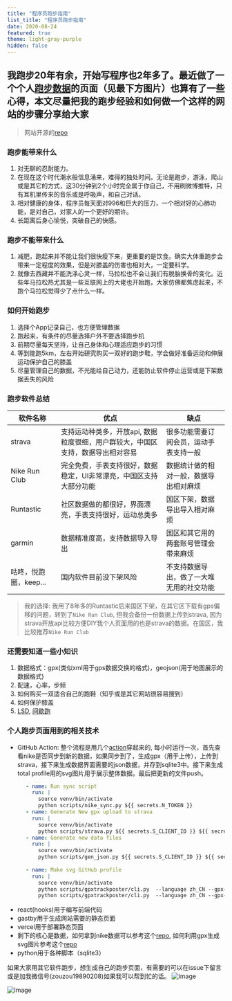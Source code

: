 ```yaml
---
title: "程序员跑步指南" 
list_title: "程序员跑步指南"
date: 2020-08-24
featured: true
theme: light-gray-purple
hidden: false
---
```


##  我跑步20年有余，开始写程序也2年多了。最近做了一个个人[跑步数据](https://yihong.run/running/)的页面（见最下方图片）也算有了一些心得，本文尽量把我的跑步经验和如何做一个这样的网站的步骤分享给大家
> 网站开源的[repo](https://github.com/yihong0618/blog)

### 跑步能带来什么
1. 对无聊的忍耐能力。
2. 在现在这个时代潮水般信息涌来，难得的独处时间。无论是跑步，游泳，爬山或是其它的方式，这30分钟到2个小时完全属于你自己，不用刷微博推特，只有耳机里传来的音乐或是呼吸声，和自己对话。
3. 相对健康的身体，程序员每天面对996和巨大的压力，一个相对好的心肺功能，是对自己，对家人的一个更好的期许。
4. 长距离后身心愉悦，突破自己的快感。

### 跑步不能带来什么
1. 减肥，跑起来并不能让我们很快瘦下来，更重要的是饮食。确实大体重跑步会带来一定程度的效果，但是对膝盖的伤害也相对大，一定要科学。
2. 就像去西藏并不能洗涤心灵一样，马拉松也不会让我们有脱胎换骨的变化。近些年马拉松热尤其是一些互联网上的大佬也开始跑，大家仿佛都焦虑起来，不跑个马拉松觉得少了点什么一样。

### 如何开始跑步
1. 选择个App记录自己，也方便管理数据
2. 跑起来，有条件的尽量选择户外不要选择跑步机
3. 前期尽量每天坚持，让自己身体和心理适应跑步的习惯
4. 等到能跑5km，左右开始研究购买一双好的跑步鞋，学会做好准备运动和伸展运动保护自己的膝盖
5. 尽量管理自己的数据，不光能给自己动力，还能防止软件停止运营或是下架数据丢失的风险

### 跑步软件总结
| 软件名称| 优点 | 缺点 | 
| ------- | ------- | ------- |
| strava | 支持运动种类多，开放api, 数据粒度很细，用户群较大，中国区支持，数据导出相对容易 | 很多功能需要订阅会员，运动手表支持一般 | 
| Nike Run Club | 完全免费，手表支持很好，数据稳定，UI非常漂亮，中国区支持大部分功能 | 数据统计做的相对一般，数据导出相对麻烦 | 
| Runtastic | 社区数据做的都很好，界面漂亮，手表支持很好，运动总类多 | 国区下架，数据导出导入相对麻烦 |
| garmin | 数据精准度高，支持数据导入导出 | 国区和其它用的两套账号管理会带来麻烦 |
| 咕咚，悦跑圈，keep... | 国内软件目前没下架风险 | 不支持数据导出，做了一大堆无用的社交功能 |
> 我的选择: 我用了8年多的Runtastic后来国区下架，在其它区下载有gps偏移的问题，转到了`Nike Run Club`, 但我会备份一份数据上传到strava, 因为strava开放api比较方便DIY我个人页面用的也是strava的数据。在国区，我比较推荐`Nike Run Club`

### 还需要知道一些小知识
1. 数据格式：gpx(类似xml用于gps数据交换的格式)，geojson(用于地图展示的数据格式)
2. 配速，心率，步频
3. 如何购买一双适合自己的跑鞋（知乎或是其它网站很容易搜到）
4. 如何保护膝盖
5. [LSD](https://zhuanlan.zhihu.com/p/37247397), [间歇跑](https://www.zhihu.com/question/32164806)

### 个人跑步页面用到的相关技术
- GitHub Action: 整个流程是用几个[action](https://github.com/yihong0618/blog/blob/master/.github/workflows/run_data_sync.yml)穿起来的, 每小时运行一次，首先查看nike是否同步到新的数据，如果同步到了，生成gpx（用于上传），上传到strava，接下来生成数据界面需要的json数据，并存到sqlite3中。接下来生成total profile用的svg图片用于展示整体数据。最后把更新的文件push。
```yml
      - name: Run sync script
        run: |
          source venv/bin/activate
          python scripts/nike_sync.py ${{ secrets.N_TOKEN }}
      - name: Generate New gpx upload to strava
        run: |
          source venv/bin/activate
          python scripts/strava.py ${{ secrets.S_CLIENT_ID }} ${{ secrets.S_CLIENT_SECRET }} ${{ secrets.S_REFRESH_TOKEN}}
      - name: Generate new data files
        run: |
          source venv/bin/activate
          python scripts/gen_json.py ${{ secrets.S_CLIENT_ID }} ${{ secrets.S_CLIENT_SECRET }} ${{ secrets.S_REFRESH_TOKEN}}
        
      - name: Make svg GitHub profile
        run: |
          source venv/bin/activate
          python scripts/gpxtrackposter/cli.py  --language zh_CN --gpx-dir ./GPX_OUT --title "我的跑步记录" --type github --athlete "伊洪" --special-distance 10 --special-distance2 20 --special-color yellow --special-color2 red --output assets/github.svg
          python scripts/gpxtrackposter/cli.py  --language zh_CN --gpx-dir ./GPX_OUT --title "Picked Over 10km Runs" --type grid --athlete "伊洪"  --output assets/grid.svg --min-distance 10.0 --special-color yellow --special-color2 red --special-distance 20 --special-distance2 40
```
- react(hooks)用于编写前端代码
- gastby用于生成网站需要的静态页面
- vercel用于部署静态页面
- 剩下的核心是数据，如何拿到nike数据可以参考这个[repo](https://github.com/yasoob/nrc-exporter), 如何利用gpx生成svg图片参考这个[repo](https://github.com/flopp/GpxTrackPoster)
- python用于各种脚本（sqlite3）


如果大家用其它软件跑步，想生成自己的跑步页面，有需要的可以在issue下留言或是加我微信号(zouzou19890208)如果我可以帮到忙的话。
![image](https://user-images.githubusercontent.com/15976103/90980529-7a686480-e58e-11ea-97ee-4c30a1758f8c.png)

![image](https://user-images.githubusercontent.com/15976103/90979013-8ea76400-e584-11ea-9215-dc07fca51a0b.png)
